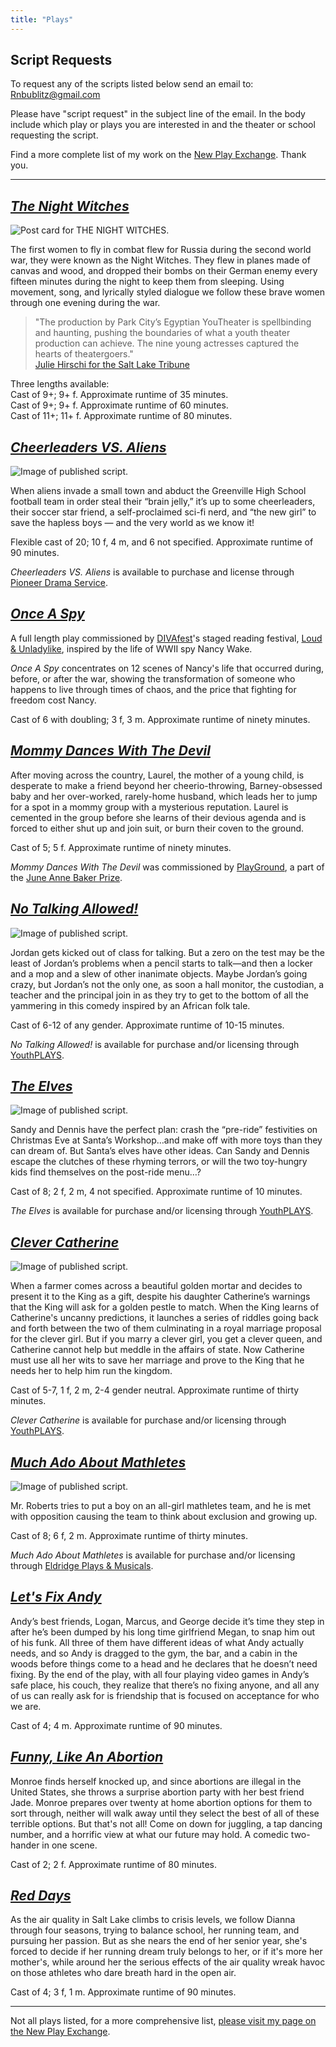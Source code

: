 ```yaml
---
title: "Plays"
---
```


## Script Requests

To request any of the scripts listed below send an email to: [Rnbublitz@gmail.com](mailto:rnbublitz@gmail.com)

Please have "script request" in the subject line of the email. In the body include which play or plays you are interested in and the theater or school requesting the script.

Find a more complete list of my work on the [New Play Exchange](https://newplayexchange.org/users/275/rachel-bublitz). Thank you.

---

## [*The Night Witches*](https://newplayexchange.org/plays/278583/night-witches)

![Post card for THE NIGHT WITCHES.](/images/NIGHT_WITCHES_2019_Fringe.jpeg)

The first women to fly in combat flew for Russia during the second world war, they were known as the Night Witches. They flew in planes made of canvas and wood, and dropped their bombs on their German enemy every fifteen minutes during the night to keep them from sleeping. Using movement, song, and lyrically styled dialogue we follow these brave women through one evening during the war.

>"The production by Park City’s Egyptian YouTheater is spellbinding and haunting, pushing the boundaries of what a youth theater production can achieve. The nine young actresses captured the hearts of theatergoers."  
>[Julie Hirschi for the Salt Lake Tribune](https://www.sltrib.com/artsliving/2019/08/09/great-salt-lake-fringe/)

Three lengths available:  
Cast of 9+; 9+ f. Approximate runtime of 35 minutes.  
Cast of 9+; 9+ f. Approximate runtime of 60 minutes.  
Cast of 11+; 11+ f. Approximate runtime of 80 minutes.

## [*Cheerleaders VS. Aliens*](https://www.pioneerdrama.com/SearchDetail.asp?PC=CHEERLEADE&src=def)

![Image of published script.](/images/Cheerleaders_vs_Aliens_publishing_image_2.jpeg)

When aliens invade a small town and abduct the Greenville High School football team in order steal their “brain jelly,” it’s up to some cheerleaders, their soccer star friend, a self-proclaimed sci-fi nerd, and “the new girl” to save the hapless boys — and the very world as we know it!

Flexible cast of 20; 10 f, 4 m, and 6 not specified. Approximate runtime of 90 minutes.

*Cheerleaders VS. Aliens* is available to purchase and license through [Pioneer Drama Service](https://www.pioneerdrama.com/SearchDetail.asp?PC=CHEERLEADE&src=def).

## [*Once A Spy*](https://newplayexchange.org/plays/48794/once-spy)

A full length play commissioned by [DIVAfest](http://www.divafest.info)'s staged reading festival, [Loud & Unladylike](http://www.loudandunladylike.com), inspired by the life of WWII spy Nancy Wake.

*Once A Spy* concentrates on 12 scenes of Nancy's life that occurred during, before, or after the war, showing the transformation of someone who happens to live through times of chaos, and the price that fighting for freedom cost Nancy.

Cast of 6 with doubling; 3 f, 3 m. Approximate runtime of ninety minutes.

## [*Mommy Dances With The Devil*](https://newplayexchange.org/plays/145102/mommy-dances-devil)

After moving across the country, Laurel, the mother of a young child, is desperate to make a friend beyond her cheerio-throwing, Barney-obsessed baby and her over-worked, rarely-home husband, which leads her to jump for a spot in a mommy group with a mysterious reputation. Laurel is cemented in the group before she learns of their devious agenda and is forced to either shut up and join suit, or burn their coven to the ground.

Cast of 5; 5 f. Approximate runtime of ninety minutes.

*Mommy Dances With The Devil* was commissioned by [PlayGround](playground-sf.org), a part of the [June Anne Baker Prize](http://www.playground-sf.org/commissioning.shtml).

## [*No Talking Allowed!*](https://www.youthplays.com/play/no-talking-allowed-by-rachel-bublitz-505)

![Image of published script.](/images/no_talking_allowed.jpg)

Jordan gets kicked out of class for talking. But a zero on the test may be the least of Jordan’s problems when a pencil starts to talk—and then a locker and a mop and a slew of other inanimate objects. Maybe Jordan’s going crazy, but Jordan’s not the only one, as soon a hall monitor, the custodian, a teacher and the principal join in as they try to get to the bottom of all the yammering in this comedy inspired by an African folk tale.

Cast of 6-12 of any gender. Approximate runtime of 10-15 minutes.

*No Talking Allowed!* is available for purchase and/or licensing through [YouthPLAYS](https://www.youthplays.com/play/no-talking-allowed-by-rachel-bublitz-505).

## [*The Elves*](https://www.youthplays.com/play/the-elves-by-rachel-bublitz-526&ref=search.php%3Fquicksearchbox%3Dthe%2Belves)

![Image of published script.](/images/elves.jpg)

Sandy and Dennis have the perfect plan: crash the “pre-ride” festivities on Christmas Eve at Santa’s Workshop…and make off with more toys than they can dream of. But Santa’s elves have other ideas. Can Sandy and Dennis escape the clutches of these rhyming terrors, or will the two toy-hungry kids find themselves on the post-ride menu…?

Cast of 8; 2 f, 2 m, 4 not specified. Approximate runtime of 10 minutes.

*The Elves* is available for purchase and/or licensing through [YouthPLAYS](https://www.youthplays.com/play/the-elves-by-rachel-bublitz-526&ref=search.php%3Fquicksearchbox%3Dthe%2Belves).

## [*Clever Catherine*](http://youthplays.com/play_details.php?play_id=330)

![Image of published script.](/images/clever_catherine.jpg)

When a farmer comes across a beautiful golden mortar and decides to present it to the King as a gift, despite his daughter Catherine’s warnings that the King will ask for a golden pestle to match. When the King learns of Catherine's uncanny predictions, it launches a series of riddles going back and forth between the two of them culminating in a royal marriage proposal for the clever girl. But if you marry a clever girl, you get a clever queen, and Catherine cannot help but meddle in the affairs of state. Now Catherine must use all her wits to save her marriage and prove to the King that he needs her to help him run the kingdom.

Cast of 5-7, 1 f, 2 m, 2-4 gender neutral. Approximate runtime of thirty minutes.

*Clever Catherine* is available for purchase and/or licensing through [YouthPLAYS](http://youthplays.com/play_details.php?play_id=330).

## [*Much Ado About Mathletes*](https://www.histage.com/much-ado-about-mathletes)

![Image of published script.](/images/much_ado_about.jpeg)

Mr. Roberts tries to put a boy on an all-girl mathletes team, and he is met with opposition causing the team to think about exclusion and growing up.

Cast of 8; 6 f, 2 m. Approximate runtime of thirty minutes.

*Much Ado About Mathletes* is available for purchase and/or licensing through [Eldridge Plays & Musicals](https://www.histage.com/much-ado-about-mathletes).

## [*Let's Fix Andy*](https://newplayexchange.org/plays/119863/lets-fix-andy)

Andy’s best friends, Logan, Marcus, and George decide it’s time they step in after he’s been dumped by his long time girlfriend Megan, to snap him out of his funk. All three of them have different ideas of what Andy actually needs, and so Andy is dragged to the gym, the bar, and a cabin in the woods before things come to a head and he declares that he doesn’t need fixing. By the end of the play, with all four playing video games in Andy’s safe place, his couch, they realize that there’s no fixing anyone, and all any of us can really ask for is friendship that is focused on acceptance for who we are.

Cast of 4; 4 m. Approximate runtime of 90 minutes.

## [*Funny, Like An Abortion*](https://newplayexchange.org/plays/450187/funny-abortion)

Monroe finds herself knocked up, and since abortions are illegal in the United States, she throws a surprise abortion party with her best friend Jade. Monroe prepares over twenty at home abortion options for them to sort through, neither will walk away until they select the best of all of these terrible options. But that's not all! Come on down for juggling, a tap dancing number, and a horrific view at what our future may hold. A comedic two-hander in one scene.

Cast of 2; 2 f. Approximate runtime of 80 minutes.

## [*Red Days*](https://newplayexchange.org/plays/232234/red-days)

As the air quality in Salt Lake climbs to crisis levels, we follow Dianna through four seasons, trying to balance school, her running team, and pursuing her passion. But as she nears the end of her senior year, she's forced to decide if her running dream truly belongs to her, or if it's more her mother's, while around her the serious effects of the air quality wreak havoc on those athletes who dare breath hard in the open air.

Cast of 4; 3 f, 1 m. Approximate runtime of 90 minutes.

-----

Not all plays listed, for a more comprehensive list, [please visit my page on the New Play Exchange](https://newplayexchange.org/users/275/rachel-bublitz).
